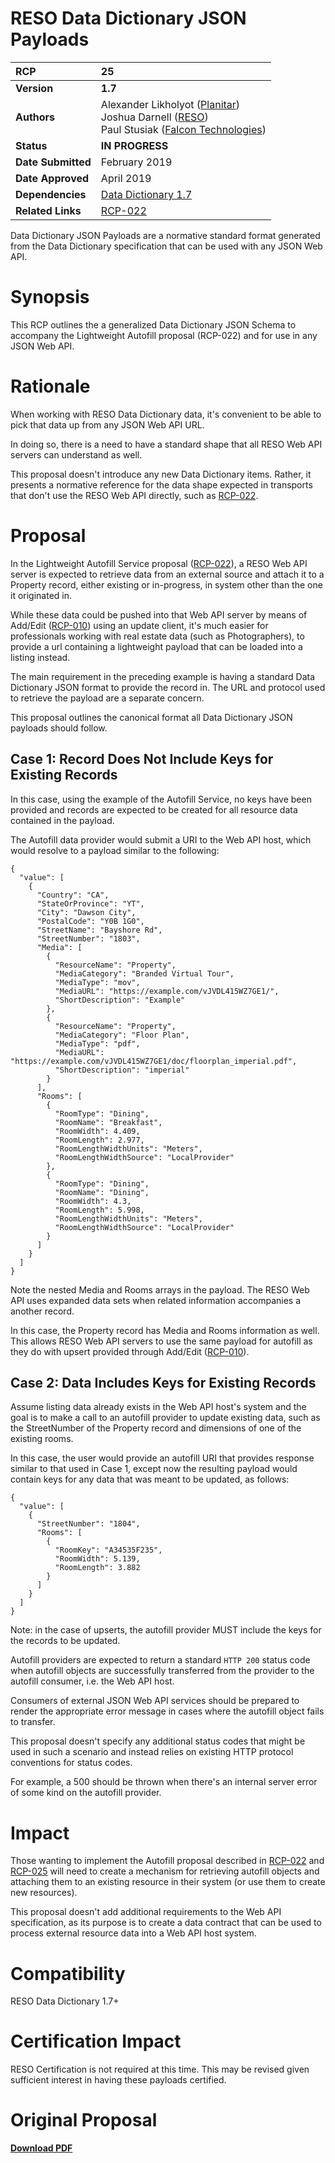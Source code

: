 # RESO Data Dictionary JSON Payloads

| **RCP** | 25 |
| :--- | :--- |
| **Version** | **1.7** |
| **Authors** | Alexander Likholyot ([Planitar](alex@planitar.com))<br />Joshua Darnell ([RESO](mailto:josh@reso.org))<br />Paul Stusiak ([Falcon Technologies](pstusiak@falcontechnologies.com)) | |
| **Status** | **IN PROGRESS** |
| **Date Submitted** | February 2019 |
| **Date Approved** | April 2019 |
| **Dependencies** | [Data Dictionary 1.7](https://ddwiki.reso.org/display/DDW17/RESO+Data+Dictionary+1.7) |
| **Related Links** | [RCP-022](https://github.com/RESOStandards/transport/blob/43-migrate-rcp-022-from-confluence/autofill-service.md) |

Data Dictionary JSON Payloads are a normative standard format generated from the Data Dictionary specification that can be used with any JSON Web API.  

# Synopsis
This RCP outlines the a generalized Data Dictionary JSON Schema to accompany the Lightweight Autofill proposal (RCP-022)
and for use in any JSON Web API.

# Rationale
When working with RESO Data Dictionary data, it's convenient to be able to pick that data up from any JSON Web API URL.

In doing so, there is a need to have a standard shape that all RESO Web API servers can understand as well. 

This proposal doesn't introduce any new Data Dictionary items. Rather, it presents a normative reference for the data shape 
expected in transports that don't use the RESO Web API directly, such as [RCP-022](https://github.com/RESOStandards/transport/blob/43-migrate-rcp-022-from-confluence/autofill-service.md).

# Proposal
In the Lightweight Autofill Service proposal ([RCP-022](https://github.com/RESOStandards/transport/blob/43-migrate-rcp-022-from-confluence/autofill-service.md)), 
a RESO Web API server is expected to retrieve data from an external source and attach it to a Property record, either existing or in-progress, in system other than the one it originated in.

While these data could be pushed into that Web API server by means of Add/Edit ([RCP-010](./web-api-add-edit.md)) using an update client, it's much easier for 
professionals working with real estate data (such as Photographers), to provide a url containing a lightweight payload that can be 
loaded into a listing instead. 

The main requirement in the preceding example is having a standard Data Dictionary JSON format to provide the record in. The URL and protocol used to
retrieve the payload are a separate concern. 

This proposal outlines the canonical format all Data Dictionary JSON payloads should follow.

## Case 1: Record Does Not Include Keys for Existing Records
In this case, using the example of the Autofill Service, no keys have been provided 
and records are expected to be created for all resource data contained in the payload. 

The Autofill data provider would submit a URI to the Web API host, which would resolve to a payload similar to the following:

```
{
  "value": [
    {
      "Country": "CA",
      "StateOrProvince": "YT",
      "City": "Dawson City",
      "PostalCode": "Y0B 1G0",
      "StreetName": "Bayshore Rd",
      "StreetNumber": "1803",
      "Media": [
        {
          "ResourceName": "Property",
          "MediaCategory": "Branded Virtual Tour",
          "MediaType": "mov",
          "MediaURL": "https://example.com/vJVDL415WZ7GE1/",
          "ShortDescription": "Example"
        },
        {
          "ResourceName": "Property",
          "MediaCategory": "Floor Plan",
          "MediaType": "pdf",
          "MediaURL": "https://example.com/vJVDL415WZ7GE1/doc/floorplan_imperial.pdf",
          "ShortDescription": "imperial"
        }
      ],
      "Rooms": [
        {
          "RoomType": "Dining",
          "RoomName": "Breakfast",
          "RoomWidth": 4.409,
          "RoomLength": 2.977,
          "RoomLengthWidthUnits": "Meters",
          "RoomLengthWidthSource": "LocalProvider"
        },
        {
          "RoomType": "Dining",
          "RoomName": "Dining",
          "RoomWidth": 4.3,
          "RoomLength": 5.998,
          "RoomLengthWidthUnits": "Meters",
          "RoomLengthWidthSource": "LocalProvider"
        }
      ]
    }
  ]
}

```

Note the nested Media and Rooms arrays in the payload. The RESO Web API uses expanded data sets when related information accompanies a another record. 

In this case, the Property record has Media and Rooms information as well. This allows RESO Web API servers to use the same payload for autofill 
as they do with upsert provided through Add/Edit ([RCP-010](./web-api-add-edit.md)).

## Case 2: Data Includes Keys for Existing Records
Assume listing data already exists in the Web API host's system and the goal is to make a call to an autofill provider 
to update existing data, such as the StreetNumber of the Property record and dimensions of one of the existing rooms. 

In this case, the user would provide an autofill URI that provides response similar to that used in Case 1, 
except now the resulting payload would contain keys for any data that was meant to be updated, as follows:

```
{
  "value": [
    {
      "StreetNumber": "1804",
      "Rooms": [
        {
          "RoomKey": "A34535F235",
          "RoomWidth": 5.139,
          "RoomLength": 3.882
        }
      ]
    }
  ]
}
```
Note: in the case of upserts, the autofill provider MUST include the keys for the records to be updated. 

Autofill providers are expected to return a standard `HTTP 200` status code when autofill objects are successfully
transferred from the provider to the autofill consumer, i.e. the Web API host. 

Consumers of external JSON Web API services should be prepared to render the appropriate error message in cases where the autofill object fails to transfer. 

This proposal doesn't specify any additional status codes that might be used in such a scenario and instead relies on 
existing HTTP protocol conventions for status codes. 

For example, a 500 should be thrown when there's an internal server error of some kind on the autofill provider.

# Impact
Those wanting to implement the Autofill proposal described in [RCP-022](https://github.com/RESOStandards/transport/blob/43-migrate-rcp-022-from-confluence/autofill-service.md) and [RCP-025](https://github.com/RESOStandards/transport/new/44-migrate-rcp-025-from-confluence/dd-json-payloads.md) 
will need to create a mechanism for retrieving autofill objects and attaching them to an existing resource in their system 
(or use them to create new resources). 

This proposal doesn't add additional requirements to the Web API specification, as its purpose is to create a data contract 
that can be used to process external resource data into a Web API host system.

# Compatibility
RESO Data Dictionary 1.7+

# Certification Impact
RESO Certification is not required at this time. This may be revised given sufficient interest in having these payloads certified. 

# Original Proposal
[**Download PDF**](https://github.com/RESOStandards/transport/files/9862314/RESOWebAPIRCP-RCP.-.WEBAPI-025.Lightweight.Autofill.Schema-251022-164452.pdf)

